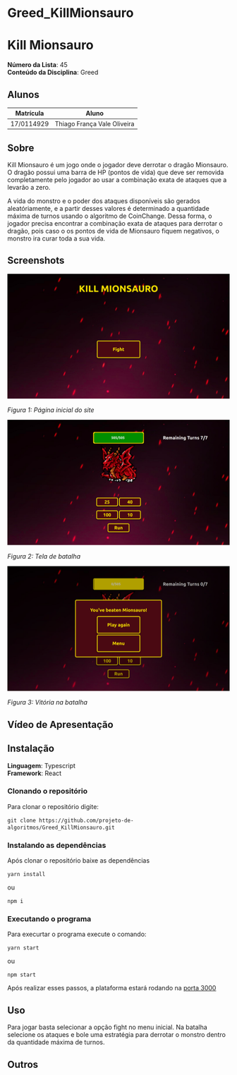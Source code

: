 # Greed_KillMionsauro

# Kill Mionsauro

**Número da Lista**: 45<br>
**Conteúdo da Disciplina**: Greed<br>

## Alunos
| Matrícula  | Aluno                       |
| ---------- | --------------------------- |
| 17/0114929 | Thiago França Vale Oliveira |

## Sobre
Kill Mionsauro é um jogo onde o jogador deve derrotar o dragão Mionsauro. O dragão possui uma barra de HP (pontos de vida) que deve ser removida completamente pelo jogador ao usar a combinação exata de ataques que a levarão a zero.

A vida do monstro e o poder dos ataques disponíveis são gerados aleatóriamente, e a partir desses valores é determinado a quantidade máxima de turnos usando o algoritmo de CoinChange. Dessa forma, o jogador precisa encontrar a combinação exata de ataques para derrotar o dragão, pois caso o os pontos de vida de Mionsauro fiquem negativos, o monstro ira curar toda a sua vida.

## Screenshots

<img src="./assets/Menu.png" alt="Página inicial do site" width="750" max-height="500"/>

*Figura 1: Página inicial do site*

<img src="./assets/BattleStart.png" alt="Tela de batalha" width="750" max-height="500"/>

*Figura 2: Tela de batalha*

<img src="./assets/Win.png" alt="Vitória na batalha" width="750" max-height="500"/>

*Figura 3: Vitória na batalha*

## Vídeo de Apresentação


## Instalação 
**Linguagem**: Typescript<br>
**Framework**: React<br>

### Clonando o repositório

Para clonar o repositório digite:

```console
git clone https://github.com/projeto-de-algoritmos/Greed_KillMionsauro.git
```
### Instalando as dependências

Após clonar o repositório baixe as dependências
```console
yarn install
```
ou
```console
npm i
```
### Executando o programa

Para execurtar o programa execute o comando:
```console
yarn start
```
ou
```console
npm start
```
Após realizar esses passos, a plataforma estará rodando na [porta 3000](http://localhost:3000/)
## Uso 

Para jogar basta selecionar a opção fight no menu inicial. Na batalha selecione os ataques e bole uma estratégia para derrotar o monstro dentro da quantidade máxima de turnos.

## Outros 
